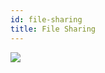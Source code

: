 ```yaml
---
id: file-sharing
title: File Sharing
---
```



[![](https://j.gifs.com/vl3l5g.gif)](https://bee.fairos.io/files/43a9a08b4ffa7aea1f1d0f0ba0e0a239e6e14bed5b5f4145821a81489d43443e)
